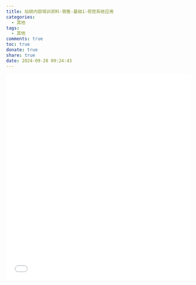 ```yaml
---
title: 灿锐内部培训资料-销售-基础1-视觉系统应用
categories:
  - 其他
tags:
  - 其他
comments: true
toc: true
donate: true
share: true
date: 2024-09-28 09:24:43
---
```


<iframe src="灿锐内部培训资料-销售-基础2-视觉系统应用.pdf"
        style="border: none; width: 100%; height: 560px;scrolling: no"></iframe>